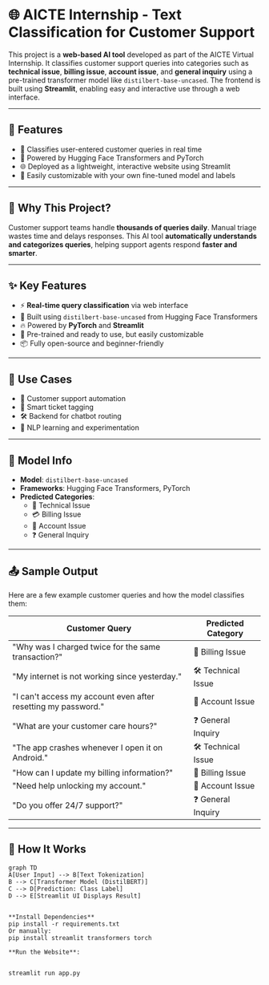 # 🌐 AICTE Internship - Text Classification for Customer Support

This project is a **web-based AI tool** developed as part of the AICTE Virtual Internship. It classifies customer support queries into categories such as **technical issue**, **billing issue**, **account issue**, and **general inquiry** using a pre-trained transformer model like `distilbert-base-uncased`. The frontend is built using **Streamlit**, enabling easy and interactive use through a web interface.

---

## 🚀 Features

- 💬 Classifies user-entered customer queries in real time
- 🤖 Powered by Hugging Face Transformers and PyTorch
- 🌐 Deployed as a lightweight, interactive website using Streamlit
- 🔧 Easily customizable with your own fine-tuned model and labels

---



## 🚀 Why This Project?

Customer support teams handle **thousands of queries daily**. Manual triage wastes time and delays responses. 
This AI tool **automatically understands and categorizes queries**, helping support agents respond **faster and smarter**.

---

## ✨ Key Features

- ⚡️ **Real-time query classification** via web interface  
- 🧠 Built using `distilbert-base-uncased` from Hugging Face Transformers  
- 🔥 Powered by **PyTorch** and **Streamlit**  
- 🎯 Pre-trained and ready to use, but easily customizable  
- 📦 Fully open-source and beginner-friendly  

---

## 🎯 Use Cases

- 📩 Customer support automation  
- 💬 Smart ticket tagging  
- 🛠 Backend for chatbot routing  
- 🧪 NLP learning and experimentation  

---

## 🧠 Model Info

- **Model**: `distilbert-base-uncased`  
- **Frameworks**: Hugging Face Transformers, PyTorch  
- **Predicted Categories**:
  - 📶 Technical Issue  
  - 💳 Billing Issue  
  - 🔐 Account Issue  
  - ❓ General Inquiry  

---


## 📤 Sample Output

Here are a few example customer queries and how the model classifies them:

| **Customer Query**                                           | **Predicted Category** |
|--------------------------------------------------------------|--------------------------|
| "Why was I charged twice for the same transaction?"          | 🧾 Billing Issue         |
| "My internet is not working since yesterday."                | 🛠 Technical Issue        |
| "I can't access my account even after resetting my password."| 🔐 Account Issue         |
| "What are your customer care hours?"                         | ❓ General Inquiry        |
| "The app crashes whenever I open it on Android."             | 🛠 Technical Issue        |
| "How can I update my billing information?"                   | 🧾 Billing Issue          |
| "Need help unlocking my account."                            | 🔐 Account Issue         |
| "Do you offer 24/7 support?"                                 | ❓ General Inquiry        |

---

## 🔄 How It Works

```mermaid
graph TD
A[User Input] --> B[Text Tokenization]
B --> C[Transformer Model (DistilBERT)]
C --> D[Prediction: Class Label]
D --> E[Streamlit UI Displays Result]


**Install Dependencies**
pip install -r requirements.txt
Or manually:
pip install streamlit transformers torch

**Run the Website**:


streamlit run app.py

